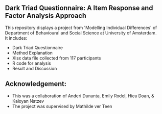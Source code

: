 ## Dark Triad Questionnaire: A Item Response and Factor Analysis Approach

This repository displays a project from 'Modelling Individual Differences' of Department of Behavioural and Social Science at University of Amsterdam. It includes:
- Dark Triad Questionnaire
- Method Explanation
- Xlsx data file collected from 117 participants
- R code for analysis
- Result and Discussion

## Acknowledgement:
- This was a collaboration of Anderi Dununta, Emily Rodel, Hieu Doan, & Kaloyan Natzev
- The project was supervised by Mathilde ver Teen

